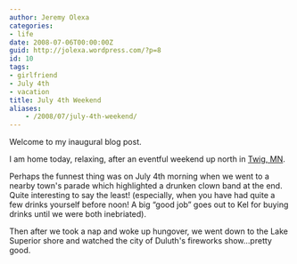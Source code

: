 ```yaml
---
author: Jeremy Olexa
categories:
- life
date: 2008-07-06T00:00:00Z
guid: http://jolexa.wordpress.com/?p=8
id: 10
tags:
- girlfriend
- July 4th
- vacation
title: July 4th Weekend
aliases:
    - /2008/07/july-4th-weekend/
---
```


Welcome to my inaugural blog post.

I am home today, relaxing, after an eventful weekend up north in [Twig, MN][1].

Perhaps the funnest thing was on July 4th morning when we went to a nearby town's parade which highlighted a drunken clown band at the end. Quite interesting to say the least! (especially, when you have had quite a few drinks yourself before noon! A big &#8220;good job&#8221; goes out to Kel for buying drinks until we were both inebriated).

Then after we took a nap and woke up hungover, we went down to the Lake Superior shore and watched the city of Duluth's fireworks show&#8230;pretty good.

 [1]: http://maps.google.com/maps?f=q&hl=en&geocode=&q=twig,+mn&ie=UTF8&ll=46.832013,-92.275543&spn=0.622899,1.367798&z=10&iwloc=addr